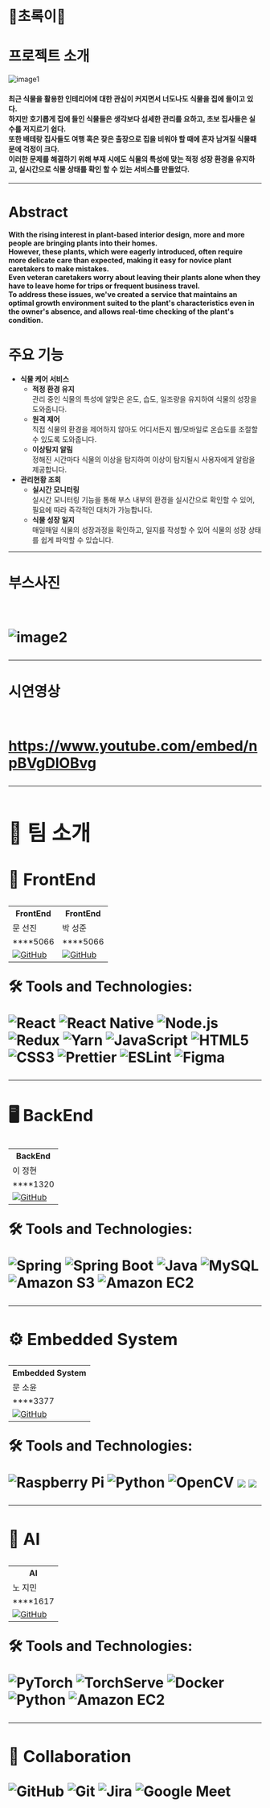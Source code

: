 # 🌿초록이🌿

<div>
<h1>프로젝트 소개</h1>
<img src="./images/image1.png" alt="image1">
<h4>최근 식물을 활용한 인테리어에 대한 관심이 커지면서 너도나도 식물을 집에 들이고 있다.
  </br>
하지만 호기롭게 집에 들인 식물들은 생각보다 섬세한 관리를 요하고, 초보 집사들은 실수를 저지르기 쉽다.
  </br>
또한 배테랑 집사들도 여행 혹은 잦은 출장으로 집을 비워야 할 때에 혼자 남겨질 식물때문에 걱정이 크다.
</br>
이러한 문제를 해결하기 위해 부재 시에도 식물의 특성에 맞는 적정 성장 환경을 유지하고, 실시간으로 식물 상태를 확인 할 수 있는 서비스를 만들었다.
</h3>
<hr>
<h1>Abstract</h1>
<h4>With the rising interest in plant-based interior design, more and more people are bringing plants into their homes.
</br>
However, these plants, which were eagerly introduced, often require more delicate care than expected, making it easy for novice plant caretakers to make mistakes.
</br>
Even veteran caretakers worry about leaving their plants alone when they have to leave home for trips or frequent business travel.
</br>
To address these issues, we've created a service that maintains an optimal growth environment suited to the plant's characteristics even in the owner's absence, 
and allows real-time checking of the plant's condition.
</h3>
</div>

<div>

<h1>주요 기능</h1>

<ul>
  <li><strong>식물 케어 서비스</strong>
    <ul>
      <li><strong>적정 환경 유지</strong></br>관리 중인 식물의 특성에 알맞은 온도, 습도, 일조량을 유지하여 식물의 성장을 도와줍니다.</li>
      <li><strong>원격 제어</strong></br>직접 식물의 환경을 제어하지 않아도 어디서든지 웹/모바일로 온습도를 조절할 수 있도록 도와줍니다.</li>
      <li><strong>이상탐지 알림</strong></br>정해진 시간마다 식물의 이상을 탐지하여 이상이 탐지될시 사용자에게 알람을 제공합니다.</li>
    </ul>
  </li>
  <li><strong>관리현황 조회</strong>
    <ul>
      <li><strong>실시간 모니터링</strong></br>실시간 모니터링 기능을 통해 부스 내부의 환경을 실시간으로 확인할 수 있어, 필요에 따라 즉각적인 대처가 가능합니다.</li>
      <li><strong>식물 성장 일지</strong></br>매일매일 식물의 성장과정을 확인하고, 일지를 작성할 수 있어 식물의 성장 상태를 쉽게 파악할 수 있습니다.</li>
    </ul>
  </li>
</ul>

</div>

<hr>
<h1>부스사진<h1/>
<br/>
<img src="./images/img2.png" alt="image2">

<hr>
<h1>시연영상<h1/>
<br/>
<a href ="https://www.youtube.com/embed/npBVgDlOBvg">https://www.youtube.com/embed/npBVgDlOBvg<a/>


---
<div align="left">

<h2>👥 팀 소개</h2>

<h3>🎨 FrontEnd</h3>

<table>
  <tr>
    <th>FrontEnd</th>
    <th>FrontEnd</th>
  </tr>
  <tr>
    <td>문 선진</td>
    <td>박 성준</td>
  </tr>
  <tr>
    <td>****5066</td>
    <td>****5066</td>
  </tr>
  <tr>
    <td><a href="https://github.com/anjdfk111"><img src="https://img.shields.io/badge/-GitHub-black?style=flat-square&logo=github" alt="GitHub"></a></td>
    <td><a href="https://github.com/psjoo7"><img src="https://img.shields.io/badge/-GitHub-black?style=flat-square&logo=github" alt="GitHub"></a></td>
  </tr>
</table>

<p>🛠️ <strong>Tools and Technologies:</strong></p>

<img src="https://img.shields.io/badge/-React-61DAFB?logo=React&logoColor=white&style=for-the-badge" alt="React">
<img src="https://img.shields.io/badge/-ReactNative-61DAFB?logo=React&logoColor=white&style=for-the-badge" alt="React Native">
<img src="https://img.shields.io/badge/-Node.js-339933?logo=Node.js&logoColor=white&style=for-the-badge" alt="Node.js">
<img src="https://img.shields.io/badge/-Redux-764ABC?logo=Redux&logoColor=white&style=for-the-badge" alt="Redux">
<img src="https://img.shields.io/badge/-Yarn-2C8EBB?logo=yarn&logoColor=white&style=for-the-badge" alt="Yarn">
<img src="https://img.shields.io/badge/-JavaScript-F7DF1E?logo=javascript&logoColor=black&style=for-the-badge" alt="JavaScript">
<img src="https://img.shields.io/badge/-HTML5-E34F26?logo=html5&logoColor=white&style=for-the-badge" alt="HTML5">
<img src="https://img.shields.io/badge/-CSS3-1572B6?logo=css3&logoColor=white&style=for-the-badge" alt="CSS3">
<img src="https://img.shields.io/badge/-Prettier-F7B93E?logo=prettier&logoColor=white&style=for-the-badge" alt="Prettier">
<img src="https://img.shields.io/badge/-ESLint-4B32C3?logo=eslint&logoColor=white&style=for-the-badge" alt="ESLint">
<img src="https://img.shields.io/badge/-Figma-F24E1E?logo=Figma&logoColor=white&style=for-the-badge" alt="Figma">

<hr>

<h3>🖥️ BackEnd</h3>

<table>
  <tr>
    <th>BackEnd</th>
  </tr>
  <tr>
    <td>이 정현</td>
  </tr>
  <tr>
    <td>****1320</td>
  </tr>
  <tr>
    <td><a href="https://github.com/JungHyun4"><img src="https://img.shields.io/badge/-GitHub-black?style=flat-square&logo=github" alt="GitHub"></a></td>
  </tr>
</table>

<p>🛠️ <strong>Tools and Technologies:</strong></p>

<img src="https://img.shields.io/badge/-Spring-6DB33F?logo=spring&logoColor=white&style=for-the-badge" alt="Spring">
<img src="https://img.shields.io/badge/-Spring_Boot-6DB33F?logo=spring&logoColor=white&style=for-the-badge" alt="Spring Boot">
<img src="https://img.shields.io/badge/-Java-F24E1E?logo=java&logoColor=white&style=for-the-badge" alt="Java">
<img src="https://img.shields.io/badge/-MySQL-4479A1?logo=mysql&logoColor=white&style=for-the-badge" alt="MySQL">
<img src="https://img.shields.io/badge/-Amazon_S3-569A31?logo=AmazonS3&logoColor=white&style=for-the-badge" alt="Amazon S3">
<img src="https://img.shields.io/badge/-Amazon_EC2-FF9900?logo=AmazonEC2&logoColor=white&style=for-the-badge" alt="Amazon EC2">

<hr>

<h3>⚙️ Embedded System</h3>

<table>
  <tr>
    <th>Embedded System</th>
  </tr>
  <tr>
    <td>문 소윤</td>
  </tr>
  <tr>
    <td>****3377</td>
  </tr>
  <tr>
    <td><a href="https://github.com/kookso"><img src="https://img.shields.io/badge/-GitHub-black?style=flat-square&logo=github" alt="GitHub"></a></td>
  </tr>
</table>

<p>🛠️ <strong>Tools and Technologies:</strong></p>

<img src="https://img.shields.io/badge/-Raspberry_Pi-A22846?logo=raspberry-pi&logoColor=white&style=for-the-badge" alt="Raspberry Pi">
<img src="https://img.shields.io/badge/-Python-3776AB?logo=python&logoColor=white&style=for-the-badge" alt="Python">
<img src="https://img.shields.io/badge/-OpenCV-5C3EE8?logo=opencv&logoColor=white&style=for-the-badge" alt="OpenCV">
<img src="https://img.shields.io/badge/GPIO-6DB33F?style=for-the-badge&logo=GPIO&logoColor=white"> 
<img src="https://img.shields.io/badge/SPI-007396?style=for-the-badge&logo=java&logoColor=white">


<hr>

<h3>🧠 AI</h3>

<table>
  <tr>
    <th>AI</th>
  </tr>
  <tr>
    <td>노 지민</td>
  </tr>
  <tr>
    <td>****1617</td>
  </tr>
  <tr>
    <td><a href="https://github.com/Jiminroh"><img src="https://img.shields.io/badge/-GitHub-black?style=flat-square&logo=github" alt="GitHub"></a></td>
  </tr>
</table>

<p>🛠️ <strong>Tools and Technologies:</strong></p>

<img src="https://img.shields.io/badge/-PyTorch-EE4C2C?logo=pytorch&logoColor=white&style=for-the-badge" alt="PyTorch">
<img src="https://img.shields.io/badge/-TorchServe-6DB33F?logo=pytorch&logoColor=white&style=for-the-badge" alt="TorchServe">
<img src="https://img.shields.io/badge/-Docker-2496ED?logo=docker&logoColor=white&style=for-the-badge" alt="Docker">
<img src="https://img.shields.io/badge/-Python-3776AB?logo=python&logoColor=white&style=for-the-badge" alt="Python">
<img src="https://img.shields.io/badge/-Amazon_EC2-FF9900?logo=AmazonEC2&logoColor=white&style=for-the-badge" alt="Amazon EC2">

<hr>

<h3>🤝 Collaboration</h3>

<img src="https://img.shields.io/badge/-GitHub-181717?logo=github&logoColor=white&style=for-the-badge" alt="GitHub">
<img src="https://img.shields.io/badge/-Git-F05032?logo=git&logoColor=white&style=for-the-badge" alt="Git">
<img src="https://img.shields.io/badge/-Jira-0052CC?logo=jira&logoColor=white&style=for-the-badge" alt="Jira">
<img src="https://img.shields.io/badge/-Google_Meet-00897B?logo=google-meet&logoColor=white&style=for-the-badge" alt="Google Meet">

</div>
